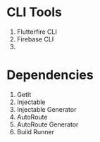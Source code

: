 # CLI Tools
1. Flutterfire CLI
2. Firebase CLI
3. 

# Dependencies
1. GetIt
2. Injectable
3. Injectable Generator
4. AutoRoute
5. AutoRoute Generator
6. Build Runner
